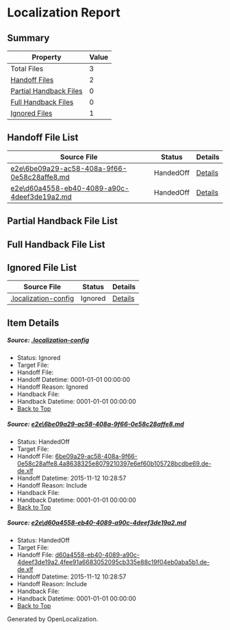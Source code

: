 # <a name='report-top'></a> Localization Report

## Summary
 Property | Value 
 -------- | ----- 
 Total Files | 3
[ Handoff Files ](#handoff-list)| 2
[ Partial Handback Files ](#partial-handback-list)| 0
[ Full Handback Files ](#full-handback-list)| 0
[ Ignored Files ](#ignored-list)| 1

## <a name='handoff-list'></a> Handoff File List
 Source File | Status | Details 
 ----------- | ------ | ------- 
 [e2e\6be09a29-ac58-408a-9f66-0e58c28affe8.md](https://github.com/OpenLocalizationTest/oltest/blob/176780e8c152f494b4dbc06d5b8268e11300a2c7/e2e/6be09a29-ac58-408a-9f66-0e58c28affe8.md) | HandedOff | [Details](#8c6676772d0d46e385649f1112bd9f806496eae21)
 [e2e\d60a4558-eb40-4089-a90c-4deef3de19a2.md](https://github.com/OpenLocalizationTest/oltest/blob/176780e8c152f494b4dbc06d5b8268e11300a2c7/e2e/d60a4558-eb40-4089-a90c-4deef3de19a2.md) | HandedOff | [Details](#49b91821dfd06a1cbd7ee9188d1bf5f5017158a82)

## <a name='partial-handback-list'></a> Partial Handback File List

## <a name='handback-list'></a> Full Handback File List

## <a name='ignored-list'></a> Ignored File List
 Source File | Status | Details 
 ----------- | ------ | ------- 
 [.localization-config](https://github.com/OpenLocalizationTest/oltest/blob/176780e8c152f494b4dbc06d5b8268e11300a2c7/.localization-config) | Ignored | [Details](#048a0e657b81f2e30d1cbef1ba533f0de3ca11c40)

## Item Details
##### <a name='048a0e657b81f2e30d1cbef1ba533f0de3ca11c40'></a> Source: [.localization-config](https://github.com/OpenLocalizationTest/oltest/blob/176780e8c152f494b4dbc06d5b8268e11300a2c7/.localization-config)
* Status: Ignored
* Target File: 
* Handoff File: 
* Handoff Datetime: 0001-01-01 00:00:00
* Handoff Reason: Ignored
* Handback File: 
* Handback Datetime: 0001-01-01 00:00:00
* [Back to Top](#report-top)

##### <a name='8c6676772d0d46e385649f1112bd9f806496eae21'></a> Source: [e2e\6be09a29-ac58-408a-9f66-0e58c28affe8.md](https://github.com/OpenLocalizationTest/oltest/blob/176780e8c152f494b4dbc06d5b8268e11300a2c7/e2e/6be09a29-ac58-408a-9f66-0e58c28affe8.md)
* Status: HandedOff
* Target File: 
* Handoff File: [6be09a29-ac58-408a-9f66-0e58c28affe8.4a8638325e8079210397e6ef60b105728bcdbe69.de-de.xlf](https://github.com/OpenLocalizationTestOrg/olhandoff/blob/90d65de10ae12fe9d4e377788e82723eaae931b2/ol-handoff/OpenLocalizationTestOrg/oltest.de-de/yanz/6be09a29-ac58-408a-9f66-0e58c28affe8.4a8638325e8079210397e6ef60b105728bcdbe69.de-de.xlf)
* Handoff Datetime: 2015-11-12 10:28:57
* Handoff Reason: Include
* Handback File: 
* Handback Datetime: 0001-01-01 00:00:00
* [Back to Top](#report-top)

##### <a name='49b91821dfd06a1cbd7ee9188d1bf5f5017158a82'></a> Source: [e2e\d60a4558-eb40-4089-a90c-4deef3de19a2.md](https://github.com/OpenLocalizationTest/oltest/blob/176780e8c152f494b4dbc06d5b8268e11300a2c7/e2e/d60a4558-eb40-4089-a90c-4deef3de19a2.md)
* Status: HandedOff
* Target File: 
* Handoff File: [d60a4558-eb40-4089-a90c-4deef3de19a2.4fee91a6683052095cb335e88c19f04eb0aba5b1.de-de.xlf](https://github.com/OpenLocalizationTestOrg/olhandoff/blob/90d65de10ae12fe9d4e377788e82723eaae931b2/ol-handoff/OpenLocalizationTestOrg/oltest.de-de/yanz/d60a4558-eb40-4089-a90c-4deef3de19a2.4fee91a6683052095cb335e88c19f04eb0aba5b1.de-de.xlf)
* Handoff Datetime: 2015-11-12 10:28:57
* Handoff Reason: Include
* Handback File: 
* Handback Datetime: 0001-01-01 00:00:00
* [Back to Top](#report-top)


Generated by OpenLocalization.
